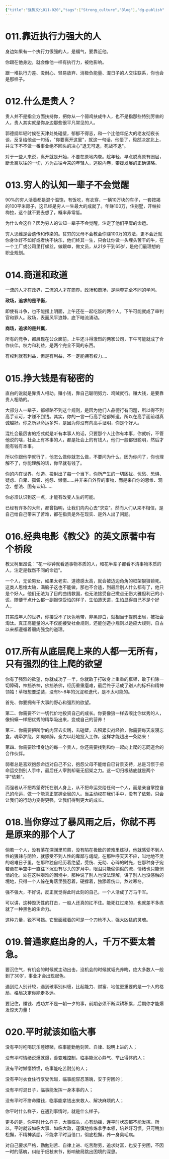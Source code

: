 ```yaml
---
{"title":"强势文化011-020","tags":["Strong_culture","Blog"],"dg-publish":true,"dg-note-icon":5,"permalink":"/🌓Interest_兴趣/Exalt/强势文化/02强势文化011-020/","dgPassFrontmatter":true,"noteIcon":5,"created":"2024-09-17T14:43:02.565+08:00","updated":"2024-09-18T19:29:56.871+08:00"}
---
```


# 011.靠近执行力强大的人

身边如果有一个执行力很强的人，是福气，要靠近他。

你跟在他身边，就会像他一样有执行力，被他影响。

跟一堆执行力差、没耐心、轻易放弃、消极负能量、混日子的人交往联系，你也会是那样子。

# 012.什么是贵人？

贵人并不是指全方面扶持你，把你从一个弱鸡扶成牛人，也不是指那些特别厉害的人，贵人其实就是你身边那些很平凡常见的人。

郭德纲年轻时候在天津处处碰壁，郁郁不得志，和一个比他年纪大的老友彻夜长谈，反复给他点一句话，"你要离开这里"，就这一句话，他悟了，毅然决定北上，并立下不不做一番事业绝不回头的决心"退无可退，死战不退"。

对于一些人来说，离开就是开始，不要在原地内卷。趁年轻，早点脱离原有圈层，断舍离以往的一切，方为古往今来的年轻人，逃脱内卷，攀援发展的正确谋略。

# 013.穷人的认知一辈子不会觉醒

90%的穷人活着都是混个温饱，有饭吃，有衣穿，一辆10万块的车子，一套按揭的100平米房子，这已经是穷人一生最大的成就了。年赚100万，住别墅，开帕拉梅拉，这个就不要去想了，概率非常低。

为什么会这样？因为穷人的认知一辈子不会觉醒，注定了他们平庸的命运。

穷人思维是会遗传和传染的。贫穷的父母不会教会你赚100万的方法，更不会迁就你身体好不如好或者快不快乐，他们终其一生，只会让你做一头埋头苦干的牛，在一个工厂或公司里打螺丝，做跟单，做文员，从21岁干到65岁，是他们最理想的职业规划。

# 014.商道和政道

一流的人才在政界，二流的人才在商界。政场和商场，是两套完全不同的学问。

**政场，追求的是平衡，**

即使有斗争，也不能摆上明面，上午还在一起吃饭的两个人，下午可能就成了审判官和罪人。政场，表面风平浪静，底下暗流涌动。

**商场，追求的是共赢，**

所有的竞争，都展现在公众面前。上午还斗得激烈的两家公司，下午可能就成了合作伙伴。权力和利益，是两个完全不同的东西。

有权利就有利益，但是有利益，不一定能拥有权力....

# 015.挣大钱是有秘密的

直白的说就是靠贵人相助。赚小钱，靠自己聪明努力、鸡贼就行。赚大钱，是要靠贵人相助的。

大部分人一辈子，都领略不到这个规则，是因为他们人品德行有问题，所以得不到高手认可，才赚不到钱。其实，你的一言一行高手他都知道，所以在高手面前越真诚越好。你之所以命运多舛，是因为你没有向高手证明，你是个好人。

混社会最厉害的招式就是听有本事人的话，只要那个人比你有本事，你就听，不管他说的啥，社会上有本事的人，都是社会上的有钱人，他们一般都很聪明，然后才能有钱有本事。

所以你跟他学就行了，他怎么做你就怎么做，不要问为什么，因为你问了，你也理解不了，你能理解的话，你早就有钱了。

你的内在世界，创造、投射出了每一个当下，你所产生的一切困扰、忧愁、恐惧、疑虑、自卑、孤僻、抱怨、懒惰......并非来自外界的事物，而是来自你的思维、观念、想法、固有认知......

你必须认识到这一点，才能有改变人生的可能。

已经有许多的大师，都曾指明，让我们向内心去"求变"。然而人们从来不相信，是自己给自己带来了苦难，都在指责是外在现实、是外人出了问题。

# 016.经典电影《教父》的英文原著中有个桥段

教父柯里昂说："花一秒钟就看透事物本质的人，和花半辈子都看不清事物本质的人，注定是截然不同的命运"。

一个人，无论男女，如果太老实、道德感太高，就会被边边角角的框架狠狠锁死。这类人思维太轴，满脑子这也不能做，那也不合适，到最后别人什么都有了，他只是个好人。他们无法为了目的曲线救国，也无法接受自己撒点无伤大雅但利己的小谎，随便干点什么都一副担惊受怕的样子，生怕遭天遣，生怕显得自己不是个好人。

其实成年人的世界，你接受不了灰色地带，非黑即白，就相当于提前出局，被社会淘汰。真正高能量的人不仅能接受社会规则，还能创造小规则以适应大规则，自古以来都遵循着弱肉强食的道理。

# 017.所有从底层爬上来的人都一无所有，只有强烈的往上爬的欲望

你有了强烈的欲望，你就成功了一半，你就敢于打破身上重重的框架，敢于扫除一切障碍，神挡杀神，佛挡杀佛，经历重重磨难，最后终于活成了别人的标杆和精神领袖！草根想要逆装，没有5~8年的沉淀和迭代，是不太可能的。

首先、你要拥有干大事的野心和强烈的欲望。

第二、你需要不计一切代价地投资自己的成长。你要像狼一样去嗅比你优秀的人，像蚂蟥一样把优秀的精华吸出来，变成自己的营养！

第三、你需要把所学的内容去实践，去碰壁，去积累实战经验，你需要每天废寝忘食，魂牵梦绕，如痴如醉，全力以赴地投入工作，这样才能趟出一条路来！

第四、你需要珍惜身边的每一个贵人，你还需要找到和你一起向上爬的志同道合的合作伙伴。

弱者总是喜欢抱怨命运对自己不公，抱怨父母不能给自已背景支持，总是习惯于把命运交到别人手中，最后任人宰割却毫无招架之力。这一切归根结底就是两个字"依赖"。

而强者从不把希望寄托在别人身上，从不把命运交给任何一个人，而是亲自掌控自己的命运，做一个能真正掌握全局的人。当主动权在我们手中，没有了依赖，只会让我们的行动力变得更强，让我们得到更大的成长。

# 018.当你穿过了暴风雨之后，你就不再是原来的那个人了

倘若一个人，没有落在深渊里煎熬，没有陷在极致的苦难里炼狱，他就感受不到人性的狠辣与阴险，就感受不到人性的卑鄙与龌龊。在那种呼天天不应，叫地地不灵的艰难日子里，在那种独自经历着绝望，受伤、无助、心碎的时光，在那种身子宛若悬在半空中一直往下沉没有尽头的岁月中，眼泪只能偷偷偷的流，情绪也只能悄悄的化。处在这种艰难的困境中，那种说了别人也没法理解，讲了别人也没感触的境地，只得一个人躲在角落里强忍着，硬撑着，独舔着伤口，熬过寒冬。

强不强大，不好说，反正就觉得此时此刻的自己，一个人活成了万马千军。

可以讲，这种毁灭性的打击，一般人还真的扛不住。能死扛过来的，也就差不多练就了一种黑色的生命力。

这种力量，锐不可挡。它里面藏着的可是一个刀枪不入，强大凶猛的灵魂。

# 019.普通家庭出身的人，千万不要太着急。

要沉住气，有机会的时候就主动出击，没机会的时候就韬光养晦，绝大多数人一般到了30岁，事业才会出现起色。

遇到烂人别计较，遇到破事别纠缠，比起能力、财富、地位更重要的是一个人的格局，格局决定你能走多远。

要记住，赚钱、成功并不是一朝一夕的事，前期必须不断深耕积累，后期你才能爆发惊天力量！

# 020.平时就该如临大事

没有平时吃喝玩乐睡嫖赌，临事能勤勉刻苦、自律、聪明上进的人；

没有平时情绪说爆就爆，善变难控制，临事能沉心静气、举止得体的人；

没有平时懒惰娇惯，临事能吃苦耐劳的人；

没有平时衣食住行享受优越，临事能容忍落魄，安于穷困的；

没有平时混日子，临事能发挥一身本事的人；

没有平时不拼命赚钱，临事能拿钱出来救人、解决麻烦的人；

你平时什么样子，在遇到事情时，就是什么样子。

更多的是，你平时什么样子，大事临头，心有动摇，连平时状态都不能发挥。所以，平时就该如临大事、如临大敌，谨慎地修炼拿手本领，培养好习惯。只可稍加松懈，不精神紧绷，不能拿平时当借口，彻底松懈，养一身臭毛病。

对自己要求严格，勤勉刻苦、自律上进、吃苦耐劳，追求财富，也安于穷困，不因一时的落魄，纠结于细枝末节，影响破局跳出困境的深思。